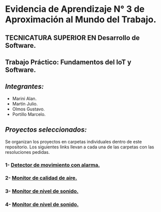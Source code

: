 # Evidencia de Aprendizaje N° 3 de Aproximación al Mundo del Trabajo.

## TECNICATURA SUPERIOR EN Desarrollo de Software.


## Trabajo Práctico: Fundamentos del IoT y Software.

## ***Integrantes:***

* Marini Alan.
* Martín Julio.
* Olmos Gustavo.
* Portillo Marcelo.

## ***Proyectos seleccionados:*** 

Se organizan los proyectos en carpetas individuales dentro de este repositorio. Los siguientes links llevan a cada una de las carpetas con las resoluciones pedidas.

### 1- [Detector de movimiento con alarma.](https://github.com/JulioMartin12/aproximacion-evidencia1/tree/main/Detector%20de%20Movimiento%20con%20Alarma)

### 2- [Monitor de calidad de aire.](https://github.com/JulioMartin12/aproximacion-evidencia1/tree/main/Monitor%20de%20calidad%20del%20aire)

### 3- [Monitor de nivel de sonido.](https://github.com/JulioMartin12/aproximacion-evidencia1/tree/main/Monitor-de-nivel-de-sonido)

### 4- [Monitor de nivel de sonido.](https://github.com/JulioMartin12/aproximacion-evidencia1/tree/main/Monitor-de-nivel-de-sonido)
